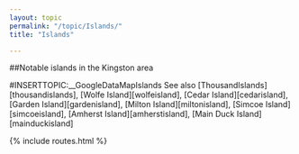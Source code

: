 ```yaml
---
layout: topic
permalink: "/topic/Islands/"
title: "Islands"

---
```


##Notable islands in the Kingston area

#INSERTTOPIC:__GoogleDataMapIslands
See also [ThousandIslands][thousandislands], [Wolfe Island][wolfeisland], [Cedar Island][cedarisland], [Garden Island][gardenisland], [Milton Island][miltonisland], [Simcoe Island][simcoeisland], [Amherst Island][amherstisland], [Main Duck Island][mainduckisland]

{% include routes.html %}
